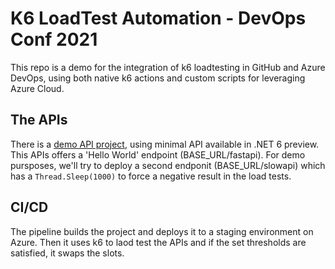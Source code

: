 # K6 LoadTest Automation - DevOps Conf 2021

This repo is a demo for the integration of k6 loadtesting in GitHub and Azure DevOps, using both native k6 actions and custom scripts for leveraging Azure Cloud.

## The APIs

There is a [demo API project](./src/TestApi), using minimal API available in .NET 6 preview. This APIs offers a 'Hello World' endpoint (BASE_URL/fastapi). For demo pursposes, we'll try to deploy a second endponit (BASE_URL/slowapi) which has a ```Thread.Sleep(1000)``` to force a negative result in the load tests.

## CI/CD

The pipeline builds the project and deploys it to a staging environment on Azure. Then it uses k6 to laod test the APIs and if the set thresholds are satisfied, it swaps the slots.